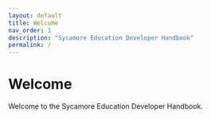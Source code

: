 ```yaml
---
layout: default
title: Welcome
nav_order: 1
description: "Sycamore Education Developer Handbook"
permalink: /
---
```


# Welcome

Welcome to the Sycamore Education Developer Handbook.
